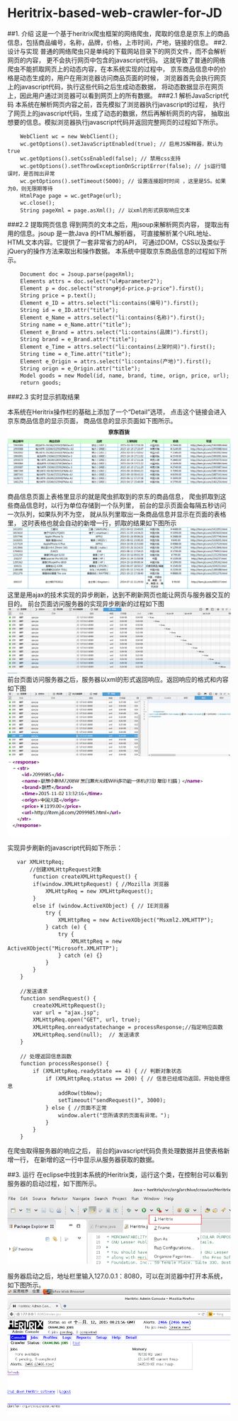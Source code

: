 # Heritrix-based-web-crawler-for-JD
##1. 介绍
这是一个基于heritrix爬虫框架的网络爬虫，爬取的信息是京东上的商品信息，包括商品编号，名称，品牌，价格，上市时间，产地，链接的信息。
##2. 设计与实现
普通的网络爬虫只是单纯的下载网站目录下的网页文件，而不会解析网页的内容，
更不会执行网页中包含的javascript代码。
这就导致了普通的网络爬虫不能抓取网页上的动态内容，在本系统实现的过程中，
京东商品信息中的价格是动态生成的，用户在用浏览器访问商品页面的时候，
浏览器首先会执行网页上的javascript代码，执行这些代码之后生成动态数据，
将动态数据显示在网页上，因此用户通过浏览器可以看到网页上的所有数据。
###2.1 解析JavaScript代码
本系统在解析网页内容之前，首先模拟了浏览器执行javascript的过程，
执行了网页上的javascript代码，生成了动态的数据，然后再解析网页的内容，
抽取出想要的信息。模拟浏览器执行javascript代码并返回完整网页的过程如下所示。


        WebClient wc = new WebClient();
		wc.getOptions().setJavaScriptEnabled(true); // 启用JS解释器，默认为true
		wc.getOptions().setCssEnabled(false); // 禁用css支持
		wc.getOptions().setThrowExceptionOnScriptError(false); // js运行错误时，是否抛出异常
		wc.getOptions().setTimeout(5000); // 设置连接超时时间 ，这里是5S。如果为0，则无限期等待
		HtmlPage page = wc.getPage(url);
		wc.close();
		String pageXml = page.asXml(); // 以xml的形式获取响应文本
###2.2 提取网页信息
得到网页的文本之后，用jsoup来解析网页内容，
提取出有用的信息。jsoup 是一款Java 的HTML解析器，
可直接解析某个URL地址、HTML文本内容。它提供了一套非常省力的API，
可通过DOM，CSS以及类似于jQuery的操作方法来取出和操作数据。
本系统中提取京东商品信息的过程如下所示。

        Document doc = Jsoup.parse(pageXml);
		Elements attrs = doc.select("ul#parameter2");
		Element p = doc.select("strong#jd-price.p-price").first();
		String price = p.text();
		Element e_ID = attrs.select("li:contains(编号)").first();
		String id = e_ID.attr("title");
        Element e_Name = attrs.select("li:contains(名称)").first();
		String name = e_Name.attr("title");
		Element e_Brand = attrs.select("li:contains(品牌)").first();
		String brand = e_Brand.attr("title");
        Element e_Time = attrs.select("li:contains(上架时间)").first();
		String time = e_Time.attr("title");
		Element e_Origin = attrs.select("li:contains(产地)").first();
		String orign = e_Origin.attr("title");
		Model goods = new Model(id, name, brand, time, orign, price, url);
		return goods;

###2.3 实时显示抓取结果

本系统在Heritrix操作栏的基础上添加了一个“Detail”选项，
点击这个链接会进入京东商品信息的显示页面，
商品信息的显示页面如下图所示。
![商品信息](img/商品信息.png)

商品信息页面上表格里显示的就是爬虫抓取到的京东的商品信息，
爬虫抓取到这些商品信息时，以行为单位存储到一个队列里，
前台的显示页面会每隔五秒访问一次队列，如果队列不为空，
就从队列里取出一条商品信息并显示在页面的表格里，
这时表格也就会自动的新增一行，抓取的结果如下图所示
![抓取结果](img/抓取结果.png)
这里是用ajax的技术实现的异步刷新，达到不刷新网页也能让网页与服务器交互的目的。
前台页面访问服务器的实现异步刷新的过程如下图
![异步刷新](img/异步刷新.png)
前台页面访问服务器之后，服务器以xml的形式返回响应。返回响应的格式和内容如下图
![返回响应](img/返回响应.png)
![返回响应2](img/返回响应2.png)

实现异步刷新的javascript代码如下所示：

       var XMLHttpReq;  
           //创建XMLHttpRequest对象         
            function createXMLHttpRequest() {  
            if(window.XMLHttpRequest) { //Mozilla 浏览器  
                XMLHttpReq = new XMLHttpRequest();  
            }  
            else if (window.ActiveXObject) { // IE浏览器  
                try {  
                    XMLHttpReq = new ActiveXObject("Msxml2.XMLHTTP");  
                } catch (e) {  
                    try {  
                        XMLHttpReq = new ActiveXObject("Microsoft.XMLHTTP");  
                    } catch (e) {}  
                }  
            }  
        }  
        
        //发送请求
        function sendRequest() {  
            createXMLHttpRequest();  
            var url = "ajax.jsp";  
            XMLHttpReq.open("GET", url, true);  
            XMLHttpReq.onreadystatechange = processResponse;//指定响应函数  
            XMLHttpReq.send(null);  // 发送请求  
        }  
        
        // 处理返回信息函数  
        function processResponse() {  
            if (XMLHttpReq.readyState == 4) { // 判断对象状态  
                if (XMLHttpReq.status == 200) { // 信息已经成功返回，开始处理信息  
                	addRow(tbNew);  
                    setTimeout("sendRequest()", 3000);  
                } else { //页面不正常  
                    window.alert("您所请求的页面有异常。");  
                }  
            }  
        }  

在爬虫取得服务器的响应之后，
前台的javascript代码负责处理数据并且使表格新增一行，
在新增的这一行中显示从服务器获取的数据。

##3. 运行
在eclipse中找到本系统的Heritrix类，运行这个类，在控制台可以看到服务器的启动过程，如下图所示。
![运行](img/运行.png)

服务器启动之后，地址栏里输入127.0.0.1：8080，可以在浏览器中打开本系统，如下图所示。
![启动](img/启动.png)
